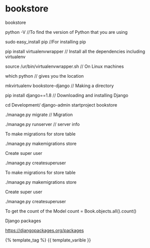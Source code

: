 # bookstore
bookstore

python -V //To find the version of Python that you are using

sudo easy_install pip //For installing pip

pip install virtualenvwrapper // Install all the dependencies including virtualenv

source /ur/bin/virtualenvwrapper.sh // On Linux machines

which python // gives you the location

mkvirtualenv bookstore-django // Making a directory

pip install django==1.8 // Downloading and installing Django

cd Development/ django-admin startproject bookstore

./manage.py migrate // Migration

./manage.py runserver // server info

To make migrations for store table

./manage.py makemigrations store

Create super user

./manage.py createsuperuser

To make migrations for store table

./manage.py makemigrations store

Create super user

./manage.py createsuperuser

To get the count of the Model count = Book.objects.all().count()

Django packages

https://djangopackages.org/packages

{% template_tag %}
{{ template_varible }}
